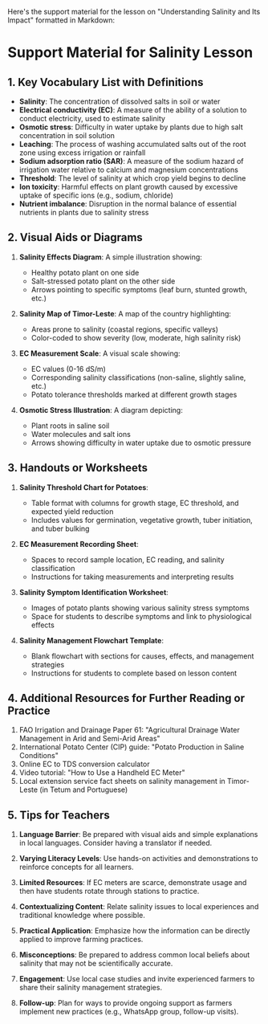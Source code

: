 Here's the support material for the lesson on "Understanding Salinity and Its Impact" formatted in Markdown:

# Support Material for Salinity Lesson

## 1. Key Vocabulary List with Definitions

- **Salinity**: The concentration of dissolved salts in soil or water
- **Electrical conductivity (EC)**: A measure of the ability of a solution to conduct electricity, used to estimate salinity
- **Osmotic stress**: Difficulty in water uptake by plants due to high salt concentration in soil solution
- **Leaching**: The process of washing accumulated salts out of the root zone using excess irrigation or rainfall
- **Sodium adsorption ratio (SAR)**: A measure of the sodium hazard of irrigation water relative to calcium and magnesium concentrations
- **Threshold**: The level of salinity at which crop yield begins to decline
- **Ion toxicity**: Harmful effects on plant growth caused by excessive uptake of specific ions (e.g., sodium, chloride)
- **Nutrient imbalance**: Disruption in the normal balance of essential nutrients in plants due to salinity stress

## 2. Visual Aids or Diagrams

1. **Salinity Effects Diagram**: A simple illustration showing:
   - Healthy potato plant on one side
   - Salt-stressed potato plant on the other side
   - Arrows pointing to specific symptoms (leaf burn, stunted growth, etc.)

2. **Salinity Map of Timor-Leste**: A map of the country highlighting:
   - Areas prone to salinity (coastal regions, specific valleys)
   - Color-coded to show severity (low, moderate, high salinity risk)

3. **EC Measurement Scale**: A visual scale showing:
   - EC values (0-16 dS/m)
   - Corresponding salinity classifications (non-saline, slightly saline, etc.)
   - Potato tolerance thresholds marked at different growth stages

4. **Osmotic Stress Illustration**: A diagram depicting:
   - Plant roots in saline soil
   - Water molecules and salt ions
   - Arrows showing difficulty in water uptake due to osmotic pressure

## 3. Handouts or Worksheets

1. **Salinity Threshold Chart for Potatoes**:
   - Table format with columns for growth stage, EC threshold, and expected yield reduction
   - Includes values for germination, vegetative growth, tuber initiation, and tuber bulking

2. **EC Measurement Recording Sheet**:
   - Spaces to record sample location, EC reading, and salinity classification
   - Instructions for taking measurements and interpreting results

3. **Salinity Symptom Identification Worksheet**:
   - Images of potato plants showing various salinity stress symptoms
   - Space for students to describe symptoms and link to physiological effects

4. **Salinity Management Flowchart Template**:
   - Blank flowchart with sections for causes, effects, and management strategies
   - Instructions for students to complete based on lesson content

## 4. Additional Resources for Further Reading or Practice

1. FAO Irrigation and Drainage Paper 61: "Agricultural Drainage Water Management in Arid and Semi-Arid Areas"
2. International Potato Center (CIP) guide: "Potato Production in Saline Conditions"
3. Online EC to TDS conversion calculator
4. Video tutorial: "How to Use a Handheld EC Meter"
5. Local extension service fact sheets on salinity management in Timor-Leste (in Tetum and Portuguese)

## 5. Tips for Teachers

1. **Language Barrier**: Be prepared with visual aids and simple explanations in local languages. Consider having a translator if needed.

2. **Varying Literacy Levels**: Use hands-on activities and demonstrations to reinforce concepts for all learners.

3. **Limited Resources**: If EC meters are scarce, demonstrate usage and then have students rotate through stations to practice.

4. **Contextualizing Content**: Relate salinity issues to local experiences and traditional knowledge where possible.

5. **Practical Application**: Emphasize how the information can be directly applied to improve farming practices.

6. **Misconceptions**: Be prepared to address common local beliefs about salinity that may not be scientifically accurate.

7. **Engagement**: Use local case studies and invite experienced farmers to share their salinity management strategies.

8. **Follow-up**: Plan for ways to provide ongoing support as farmers implement new practices (e.g., WhatsApp group, follow-up visits).